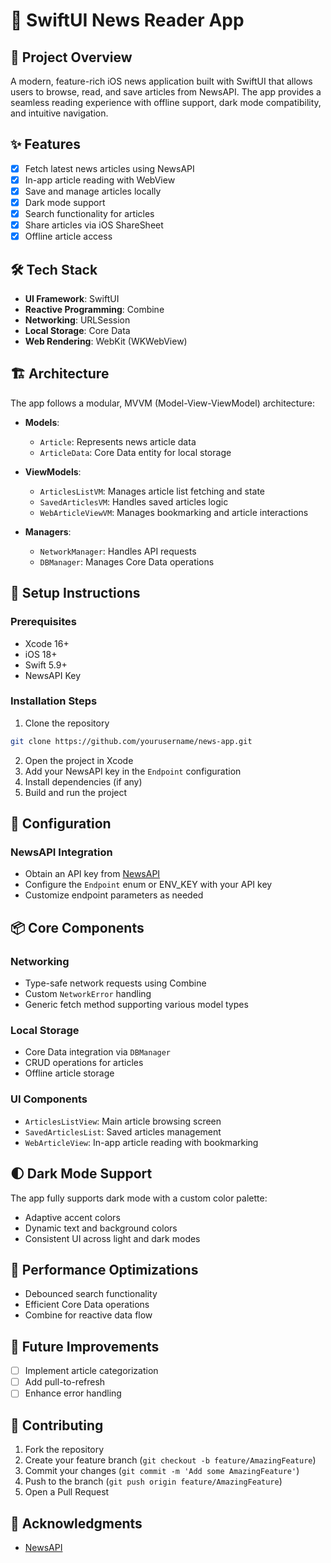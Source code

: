 # 📰 SwiftUI News Reader App

## 🌟 Project Overview

A modern, feature-rich iOS news application built with SwiftUI that allows users to browse, read, and save articles from NewsAPI. The app provides a seamless reading experience with offline support, dark mode compatibility, and intuitive navigation.

## ✨ Features

- [x] Fetch latest news articles using NewsAPI
- [x] In-app article reading with WebView
- [x] Save and manage articles locally
- [x] Dark mode support
- [x] Search functionality for articles
- [x] Share articles via iOS ShareSheet
- [x] Offline article access

## 🛠 Tech Stack

- **UI Framework**: SwiftUI
- **Reactive Programming**: Combine
- **Networking**: URLSession
- **Local Storage**: Core Data
- **Web Rendering**: WebKit (WKWebView)

## 🏗 Architecture

The app follows a modular, MVVM (Model-View-ViewModel) architecture:

- **Models**:
  - `Article`: Represents news article data
  - `ArticleData`: Core Data entity for local storage

- **ViewModels**:
  - `ArticlesListVM`: Manages article list fetching and state
  - `SavedArticlesVM`: Handles saved articles logic
  - `WebArticleViewVM`: Manages bookmarking and article interactions

- **Managers**:
  - `NetworkManager`: Handles API requests
  - `DBManager`: Manages Core Data operations

## 🔧 Setup Instructions

### Prerequisites

- Xcode 16+
- iOS 18+
- Swift 5.9+
- NewsAPI Key

### Installation Steps

1. Clone the repository
```bash
git clone https://github.com/yourusername/news-app.git
```

2. Open the project in Xcode
3. Add your NewsAPI key in the `Endpoint` configuration
4. Install dependencies (if any)
5. Build and run the project

## 🔑 Configuration

### NewsAPI Integration

- Obtain an API key from [NewsAPI](https://newsapi.org/)
- Configure the `Endpoint` enum or ENV_KEY with your API key
- Customize endpoint parameters as needed

## 📦 Core Components

### Networking
- Type-safe network requests using Combine
- Custom `NetworkError` handling
- Generic fetch method supporting various model types

### Local Storage
- Core Data integration via `DBManager`
- CRUD operations for articles
- Offline article storage

### UI Components
- `ArticlesListView`: Main article browsing screen
- `SavedArticlesList`: Saved articles management
- `WebArticleView`: In-app article reading with bookmarking

## 🌓 Dark Mode Support

The app fully supports dark mode with a custom color palette:
- Adaptive accent colors
- Dynamic text and background colors
- Consistent UI across light and dark modes

## 🚀 Performance Optimizations

- Debounced search functionality
- Efficient Core Data operations
- Combine for reactive data flow

## 🔮 Future Improvements

- [ ] Implement article categorization
- [ ] Add pull-to-refresh
- [ ] Enhance error handling

## 📝 Contributing

1. Fork the repository
2. Create your feature branch (`git checkout -b feature/AmazingFeature`)
3. Commit your changes (`git commit -m 'Add some AmazingFeature'`)
4. Push to the branch (`git push origin feature/AmazingFeature`)
5. Open a Pull Request

## 🙌 Acknowledgments

- [NewsAPI](https://newsapi.org/)

